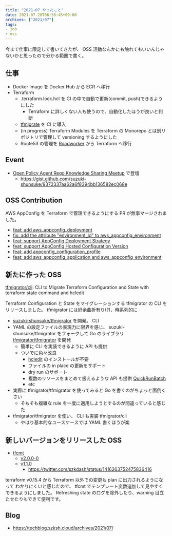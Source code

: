 ```yaml
---
title: "2021-07 やったこと"
date: 2021-07-28T06:58:45+09:00
archives: ["2021/07"]
tags:
- job
- oss
---
```


今まで仕事に限定して書いてきたが、 OSS 活動なんかにも触れてもいいんじゃないかと思ったので分かる範囲で書く。

## 仕事

* Docker Image を Docker Hub から ECR へ移行
* Terraform
  * .terraform.lock.hcl を CI の中で自動で更新(commit, push)できるようにした
    * Terraform に詳しくない人も使うので、自動化したほうが良いと判断
  * [tfmigrate](https://github.com/minamijoyo/tfmigrate) を CI に導入
  * (in progress) Terraform Modules を Terraform の Monorepo とは別リポジトリで管理して versioning するようにした
  * Route53 の管理を [Roadworker](https://github.com/codenize-tools/roadworker) から Terraform へ移行

## Event

* [Open Policy Agent Rego Knowledge Sharing Meetup](https://mercari.connpass.com/event/211073/) で登壇
  * https://gist.github.com/suzuki-shunsuke/9372337aa62a6f8394bb136582ec068e

## OSS Contribution

AWS AppConfig を Terraform で管理できるようにする PR が無事マージされました。

* [feat: add aws_appconfig_deployment](https://github.com/hashicorp/terraform-provider-aws/pull/20172)
* [fix: add the attribute "environment_id" to aws_appconfig_environment](https://github.com/hashicorp/terraform-provider-aws/pull/20176)
* [feat: support AppConfig Deployment Strategy](https://github.com/hashicorp/terraform-provider-aws/pull/19359)
* [feat: support AppConfig Hosted Configuration Version](https://github.com/hashicorp/terraform-provider-aws/pull/19324)
* [feat: add appconfig_configuration_profile](https://github.com/hashicorp/terraform-provider-aws/pull/19320)
* [feat: add aws_appconfig_application and aws_appconfig_environment](https://github.com/hashicorp/terraform-provider-aws/pull/19307)

## 新たに作った OSS

[tfmigrator/cli](https://github.com/tfmigrator/cli): CLI to Migrate Terraform Configuration and State with terraform state command and hcledit

Terraform Configuration と State をマイグレーションする tfmigrator の CLI をリリースしました。
tfmigrator には紆余曲折有り(?)、時系列的に

* [suzuki-shunsuke/tfmigrator](https://github.com/suzuki-shunsuke/tfmigrator) を開発。 CLI
* YAML の設定ファイルの表現力に限界を感じ、 suzuki-shunsuke/tfmigrator をフォークして Go のライブラリ [tfmigrator/tfmigrator](https://github.com/tfmigrator/tfmigrator) を開発
  * 簡単に CLI を実装できるように API も提供
  * ついでに色々改良
    * [hcledit](https://github.com/minamijoyo/hcledit) のインストールが不要
    * ファイルの in place の更新をサポート
    * dry run のサポート
    * 複数のリソースをまとめて扱えるような API も提供 [QuickRunBatch](https://pkg.go.dev/github.com/tfmigrator/tfmigrator@v0.5.1/tfmigrator#QuickRunBatch)
    * etc
* 実際に tfmigrator/tfmigrator を使ってみると Go を書くのがちょっと面倒くさい
  * そもそも複雑な rule を一度に適用しようとするのが間違っていると感じた
* tfmigrator/tfmigrator を使い、 CLI も実装 tfmigrator/cli
  * やはり基本的なユースケースでは YAML 書くほうが楽

## 新しいバージョンをリリースした OSS

* [tfcmt](https://github.com/suzuki-shunsuke/tfcmt)
  * [v2.0.0-0](https://github.com/suzuki-shunsuke/tfcmt/releases/tag/v2.0.0-0)
  * [v1.1.0](https://github.com/suzuki-shunsuke/tfcmt/releases/tag/v1.1.0)
    * https://twitter.com/szkdash/status/1416263752475836416

terraform v0.15.4 から Terraform 以外での変更も plan に出力されるようになって
わかりにくいと感じたので、 tfcmt でテンプレート変数追加して見やすくできるようにしました。
Refreshing state のログを除外したり、warning 目立たせたりもできて便利です。

## Blog

* https://techblog.szksh.cloud/archives/2021/07/
